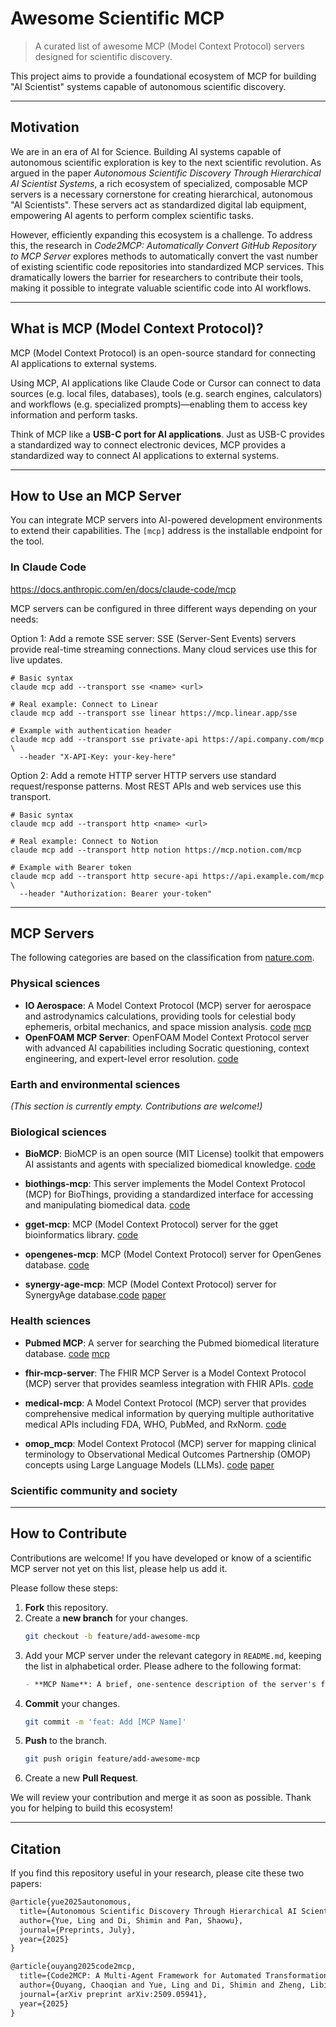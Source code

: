 # Awesome Scientific MCP


> A curated list of awesome MCP (Model Context Protocol) servers designed for scientific discovery.

This project aims to provide a foundational ecosystem of MCP for building "AI Scientist" systems capable of autonomous scientific discovery.

---

## Motivation

We are in an era of AI for Science. Building AI systems capable of autonomous scientific exploration is key to the next scientific revolution. As argued in the paper *Autonomous Scientific Discovery Through Hierarchical AI Scientist Systems*, a rich ecosystem of specialized, composable MCP servers is a necessary cornerstone for creating hierarchical, autonomous "AI Scientists". These servers act as standardized digital lab equipment, empowering AI agents to perform complex scientific tasks.

However, efficiently expanding this ecosystem is a challenge. To address this, the research in *Code2MCP: Automatically Convert GitHub Repository to MCP Server* explores methods to automatically convert the vast number of existing scientific code repositories into standardized MCP services. This dramatically lowers the barrier for researchers to contribute their tools, making it possible to integrate valuable scientific code into AI workflows.

---

## What is MCP (Model Context Protocol)?

MCP (Model Context Protocol) is an open-source standard for connecting AI applications to external systems.

Using MCP, AI applications like Claude Code or Cursor can connect to data sources (e.g. local files, databases), tools (e.g. search engines, calculators) and workflows (e.g. specialized prompts)—enabling them to access key information and perform tasks.

Think of MCP like a **USB-C port for AI applications**. Just as USB-C provides a standardized way to connect electronic devices, MCP provides a standardized way to connect AI applications to external systems.


---

## How to Use an MCP Server

You can integrate MCP servers into AI-powered development environments to extend their capabilities. The `[mcp]` address is the installable endpoint for the tool.

### In Claude Code
https://docs.anthropic.com/en/docs/claude-code/mcp

MCP servers can be configured in three different ways depending on your needs:

Option 1: Add a remote SSE server:
SSE (Server-Sent Events) servers provide real-time streaming connections. Many cloud services use this for live updates.

```
# Basic syntax
claude mcp add --transport sse <name> <url>

# Real example: Connect to Linear
claude mcp add --transport sse linear https://mcp.linear.app/sse

# Example with authentication header
claude mcp add --transport sse private-api https://api.company.com/mcp \
  --header "X-API-Key: your-key-here"
```

Option 2: Add a remote HTTP server
HTTP servers use standard request/response patterns. Most REST APIs and web services use this transport.

```
# Basic syntax
claude mcp add --transport http <name> <url>

# Real example: Connect to Notion
claude mcp add --transport http notion https://mcp.notion.com/mcp

# Example with Bearer token
claude mcp add --transport http secure-api https://api.example.com/mcp \
  --header "Authorization: Bearer your-token"
```



---

## MCP Servers

The following categories are based on the classification from [nature.com](https://www.nature.com/nature/browse-subjects).

### Physical sciences

* **IO Aerospace**: A Model Context Protocol (MCP) server for aerospace and astrodynamics calculations, providing tools for celestial body ephemeris, orbital mechanics, and space mission analysis. [code](https://github.com/IO-Aerospace-software-engineering/mcp-server) [mcp](https://mcp.io-aerospace.org/sse)
* **OpenFOAM MCP Server**: OpenFOAM Model Context Protocol server with advanced AI capabilities including Socratic questioning, context engineering, and expert-level error resolution. [code](https://github.com/webworn/openfoam-mcp-server) 



### Earth and environmental sciences

*(This section is currently empty. Contributions are welcome!)*

### Biological sciences

* **BioMCP**: BioMCP is an open source (MIT License) toolkit that empowers AI assistants and agents with specialized biomedical knowledge. [code](https://github.com/genomoncology/biomcp)

* **biothings-mcp**: This server implements the Model Context Protocol (MCP) for BioThings, providing a standardized interface for accessing and manipulating biomedical data.  [code](https://github.com/longevity-genie/biothings-mcp)

* **gget-mcp**: MCP (Model Context Protocol) server for the gget bioinformatics library. [code](https://github.com/longevity-genie/gget-mcp)

* **opengenes-mcp**: MCP (Model Context Protocol) server for OpenGenes database. [code](https://github.com/longevity-genie/opengenes-mcp)

* **synergy-age-mcp**: MCP (Model Context Protocol) server for SynergyAge database.[code](https://github.com/longevity-genie/synergy-age-mcp) [paper](https://www.nature.com/articles/s41597-020-00710-z)


### Health sciences

* **Pubmed MCP**: A server for searching the Pubmed biomedical literature database. [code](https://github.com/user/repo) [mcp](https://pubmed-mcp.replit.app)

* **fhir-mcp-server**: The FHIR MCP Server is a Model Context Protocol (MCP) server that provides seamless integration with FHIR APIs. [code](https://github.com/wso2/fhir-mcp-server)

* **medical-mcp**: A Model Context Protocol (MCP) server that provides comprehensive medical information by querying multiple authoritative medical APIs including FDA, WHO, PubMed, and RxNorm. [code](https://github.com/JamesANZ/medical-mcp)

* **omop_mcp**: Model Context Protocol (MCP) server for mapping clinical terminology to Observational Medical Outcomes Partnership (OMOP) concepts using Large Language Models (LLMs). [code](https://github.com/OHNLP/omop_mcp) [paper](https://arxiv.org/abs/2509.03828)

### Scientific community and society


---

## How to Contribute

Contributions are welcome! If you have developed or know of a scientific MCP server not yet on this list, please help us add it.

Please follow these steps:

1.  **Fork** this repository.
2.  Create a **new branch** for your changes.
    ```bash
    git checkout -b feature/add-awesome-mcp
    ```
3.  Add your MCP server under the relevant category in `README.md`, keeping the list in alphabetical order. Please adhere to the following format:
    ```markdown
    - **MCP Name**: A brief, one-sentence description of the server's function. [code](https://github.com/user/repo) [paper](https://example.com/paper.pdf) [mcp](https://your-mcp-server-url.com)
    ```
4.  **Commit** your changes.
    ```bash
    git commit -m 'feat: Add [MCP Name]'
    ```
5.  **Push** to the branch.
    ```bash
    git push origin feature/add-awesome-mcp
    ```
6.  Create a new **Pull Request**.

We will review your contribution and merge it as soon as possible. Thank you for helping to build this ecosystem!

---

## Citation

If you find this repository useful in your research, please cite these two papers:

```latex
@article{yue2025autonomous,
  title={Autonomous Scientific Discovery Through Hierarchical AI Scientist Systems},
  author={Yue, Ling and Di, Shimin and Pan, Shaowu},
  journal={Preprints, July},
  year={2025}
}

@article{ouyang2025code2mcp,
  title={Code2MCP: A Multi-Agent Framework for Automated Transformation of Code Repositories into Model Context Protocol Services},
  author={Ouyang, Chaoqian and Yue, Ling and Di, Shimin and Zheng, Libin and Pan, Shaowu and Zhang, Min-Ling},
  journal={arXiv preprint arXiv:2509.05941},
  year={2025}
}
```

